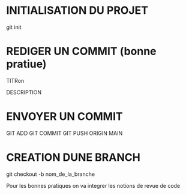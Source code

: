 # INITIALISATION DU PROJET 

git init 

# REDIGER UN COMMIT (bonne pratiue)

TITRon

DESCRIPTION

# ENVOYER UN COMMIT

GIT ADD
GIT COMMIT
GIT PUSH ORIGIN MAIN

# CREATION DUNE BRANCH

git checkout -b nom_de_la_branche

Pour les bonnes pratiques on va integrer les notions de revue de code 